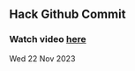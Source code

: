 
 ## Hack Github Commit 
 ### Watch video <a href="https://www.youtube.com">here</a> 
 Wed 22 Nov 2023 
